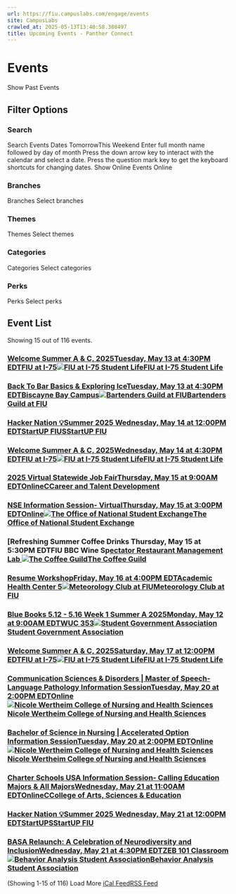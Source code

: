 ```yaml
---
url: https://fiu.campuslabs.com/engage/events
site: CampusLabs
crawled_at: 2025-05-13T13:40:58.308497
title: Upcoming Events - Panther Connect
---
```


# Events
Show Past Events
## Filter Options
### Search
Search Events
Dates
TomorrowThis Weekend
Enter full month name followed by day of month
Press the down arrow key to interact with the calendar and select a date. Press the question mark key to get the keyboard shortcuts for changing dates.
Show Online Events
Online
### Branches
Branches
Select branches
### Themes
Themes
Select themes
### Categories
Categories
Select categories
### Perks
Perks
Select perks
## Event List
Showing 15 out of 116 events.
### [Welcome Summer A & C, 2025Tuesday, May 13 at 4:30PM EDTFIU at I-75![FIU at I-75 Student Life](https://se-images.campuslabs.com/clink/images/76d2a249-1f23-4192-a125-1a9096501f4ba0ddf562-361f-490a-80f6-cd93b915ac8c.jpeg?preset=small-sq)FIU at I-75 Student Life](https://fiu.campuslabs.com/engage/event/11277721)
### [Back To Bar Basics & Exploring IceTuesday, May 13 at 4:30PM EDTBiscayne Bay Campus![Bartenders Guild at FIU](https://se-images.campuslabs.com/clink/images/72aedadd-90b2-4d97-acc6-adae33be02ea5f87cd6f-7556-4fcf-bf0c-88b663057483.png?preset=small-sq)Bartenders Guild at FIU](https://fiu.campuslabs.com/engage/event/11249978)
### [Hacker Nation 💡Summer 2025 Wednesday, May 14 at 12:00PM EDTStartUP FIUSStartUP FIU](https://fiu.campuslabs.com/engage/event/11305964)
### [Welcome Summer A & C, 2025Wednesday, May 14 at 4:30PM EDTFIU at I-75![FIU at I-75 Student Life](https://se-images.campuslabs.com/clink/images/76d2a249-1f23-4192-a125-1a9096501f4ba0ddf562-361f-490a-80f6-cd93b915ac8c.jpeg?preset=small-sq)FIU at I-75 Student Life](https://fiu.campuslabs.com/engage/event/11277722)
### [2025 Virtual Statewide Job FairThursday, May 15 at 9:00AM EDTOnlineCCareer and Talent Development](https://fiu.campuslabs.com/engage/event/11148768)
### [NSE Information Session- VirtualThursday, May 15 at 3:00PM EDTOnline![The Office of National Student Exchange](https://se-images.campuslabs.com/clink/images/2f1abc5d-4a78-4c04-9d19-60e161ef44c4cc86351e-b02a-4719-a52a-9b51e5c73940.jpg?preset=small-sq)The Office of National Student Exchange](https://fiu.campuslabs.com/engage/event/11134662)
### [Refreshing Summer Coffee Drinks Thursday, May 15 at 5:30PM EDTFIU BBC Wine Sp[ectator Restaurant Management Lab ![The Coffee Guild](https://se-images.campuslabs.com/clink/images/c67703aa-d5ba-43e4-b8ff-97d879958ea0d2ad1655-114e-4637-b25b-6d006d5251d2.png?preset=small-sq)The Coffee Guild](https://fiu.campuslabs.com/engage/event/11276435)
### [Resume WorkshopFriday, May 16 at 4:00PM EDTAcademic Health Center 5![Meteorology Club at FIU](https://se-images.campuslabs.com/clink/images/b689ac57-9002-4c2b-bacc-87570b41d12931658c9c-7e3e-4e2b-96ff-3e0a84abfbc9.png?preset=small-sq)Meteorology Club at FIU](https://fiu.campuslabs.com/engage/event/11226540)
### [Blue Books 5.12 - 5.16 Week 1 Summer A 2025Monday, May 12 at 9:00AM EDTWUC 353![Student Government Association](https://se-images.campuslabs.com/clink/images/0924b4ce-2d7a-46e0-a0b2-6f9ca8a2f3fee086a8dd-0689-4fce-b50f-48bd4d02e353.png?preset=small-sq)Student Government Association](https://fiu.campuslabs.com/engage/event/11286908)
### [Welcome Summer A & C, 2025Saturday, May 17 at 12:00PM EDTFIU at I-75![FIU at I-75 Student Life](https://se-images.campuslabs.com/clink/images/76d2a249-1f23-4192-a125-1a9096501f4ba0ddf562-361f-490a-80f6-cd93b915ac8c.jpeg?preset=small-sq)FIU at I-75 Student Life](https://fiu.campuslabs.com/engage/event/11277723)
### [Communication Sciences & Disorders | Master of Speech-Language Pathology Information SessionTuesday, May 20 at 2:00PM EDTOnline![Nicole Wertheim College of Nursing and Health Sciences](https://se-images.campuslabs.com/clink/images/38333349-10f7-4680-bb0a-4c4b7776e167a61b2ff3-0b2b-4ee5-bc92-0166573a8683.jpg?preset=small-sq)Nicole Wertheim College of Nursing and Health Sciences](https://fiu.campuslabs.com/engage/event/11195721)
### [Bachelor of Science in Nursing | Accelerated Option Information SessionTuesday, May 20 at 2:00PM EDTOnline![Nicole Wertheim College of Nursing and Health Sciences](https://se-images.campuslabs.com/clink/images/38333349-10f7-4680-bb0a-4c4b7776e167a61b2ff3-0b2b-4ee5-bc92-0166573a8683.jpg?preset=small-sq)Nicole Wertheim College of Nursing and Health Sciences](https://fiu.campuslabs.com/engage/event/11195029)
### [Charter Schools USA Information Session- Calling Education Majors & All MajorsWednesday, May 21 at 11:00AM EDTOnlineCCollege of Arts, Sciences & Education](https://fiu.campuslabs.com/engage/event/11259574)
### [Hacker Nation 💡Summer 2025 Wednesday, May 21 at 12:00PM EDTStartUPSStartUP FIU](https://fiu.campuslabs.com/engage/event/11305965)
### [BASA Relaunch: A Celebration of Neurodiversity and InclusionWednesday, May 21 at 4:30PM EDTZEB 101 Classroom![Behavior Analysis Student Association](https://se-images.campuslabs.com/clink/images/05ca4dd5-7707-45d4-9765-2eebe8e6e191a3f25b17-3c7a-4cc8-a0c6-68fd10ed6fb9.png?preset=small-sq)Behavior Analysis Student Association](https://fiu.campuslabs.com/engage/event/11282462)
(Showing 1-15 of 116) 
Load More
[iCal Feed](https://fiu.campuslabs.com/engage/events.ics)[RSS Feed](https://fiu.campuslabs.com/engage/events.rss)
